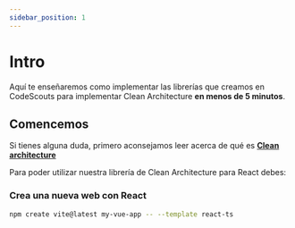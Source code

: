 ```yaml
---
sidebar_position: 1
---
```


# Intro

Aquí te enseñaremos como implementar las librerías que creamos en CodeScouts para implementar Clean Architecture **en menos de 5 minutos**.

## Comencemos

Si tienes alguna duda, primero aconsejamos leer acerca de qué es [**Clean architecture**](./clean-architecture)

Para poder utilizar nuestra librería de Clean Architecture para React debes:

### Crea una nueva web con **React**

```bash
npm create vite@latest my-vue-app -- --template react-ts
```
